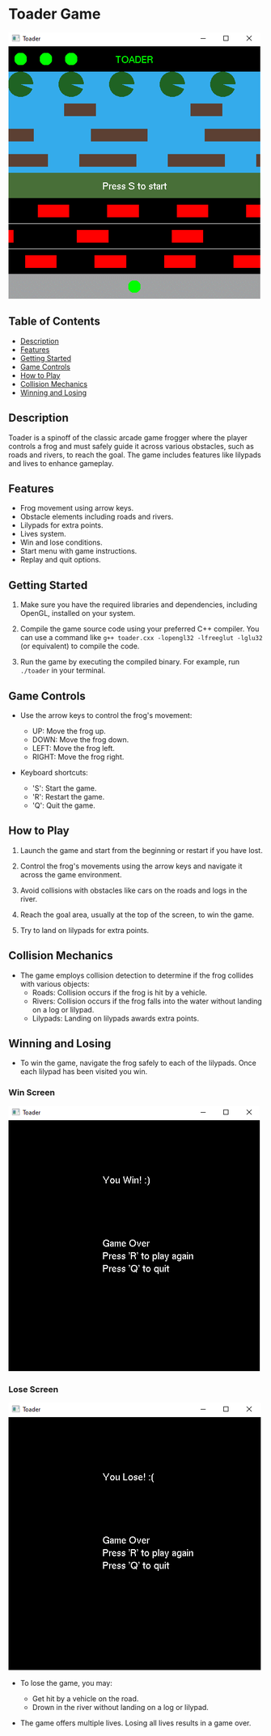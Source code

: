 # Toader Game

![Game Screenshot](Toader.png)

## Table of Contents

- [Description](#description)
- [Features](#features)
- [Getting Started](#getting-started)
- [Game Controls](#game-controls)
- [How to Play](#how-to-play)
- [Collision Mechanics](#collision-mechanics)
- [Winning and Losing](#winning-and-losing)
## Description

Toader is a spinoff of the classic arcade game frogger where the player controls a frog and must safely guide it across various obstacles, such as roads and rivers, to reach the goal. The game includes features like lilypads and lives to enhance gameplay.

## Features

- Frog movement using arrow keys.
- Obstacle elements including roads and rivers.
- Lilypads for extra points.
- Lives system.
- Win and lose conditions.
- Start menu with game instructions.
- Replay and quit options.

## Getting Started

1. Make sure you have the required libraries and dependencies, including OpenGL, installed on your system.

2. Compile the game source code using your preferred C++ compiler. You can use a command like `g++ toader.cxx -lopengl32 -lfreeglut -lglu32` (or equivalent) to compile the code.

3. Run the game by executing the compiled binary. For example, run `./toader` in your terminal.

## Game Controls

- Use the arrow keys to control the frog's movement:
  - UP: Move the frog up.
  - DOWN: Move the frog down.
  - LEFT: Move the frog left.
  - RIGHT: Move the frog right.

- Keyboard shortcuts:
  - 'S': Start the game.
  - 'R': Restart the game.
  - 'Q': Quit the game.

## How to Play

1. Launch the game and start from the beginning or restart if you have lost.

2. Control the frog's movements using the arrow keys and navigate it across the game environment.

3. Avoid collisions with obstacles like cars on the roads and logs in the river.

4. Reach the goal area, usually at the top of the screen, to win the game.

5. Try to land on lilypads for extra points.

## Collision Mechanics

- The game employs collision detection to determine if the frog collides with various objects:
  - Roads: Collision occurs if the frog is hit by a vehicle.
  - Rivers: Collision occurs if the frog falls into the water without landing on a log or lilypad.
  - Lilypads: Landing on lilypads awards extra points.

## Winning and Losing

- To win the game, navigate the frog safely to each of the lilypads. Once each lilypad has been visited you win.
### Win Screen
![Win Screen Screenshot](Win.png)
### Lose Screen
![Lose Screen Screenshot](Lose.png)


- To lose the game, you may:
  - Get hit by a vehicle on the road.
  - Drown in the river without landing on a log or lilypad.

- The game offers multiple lives. Losing all lives results in a game over.


